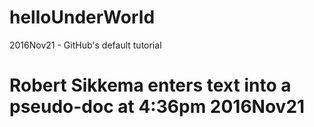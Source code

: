 # helloUnderWorld
2016Nov21 - GitHub's default tutorial
# Robert Sikkema enters text into a pseudo-doc at 4:36pm 2016Nov21
